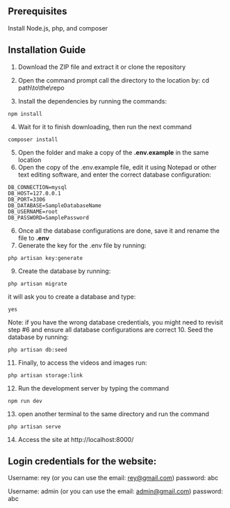 ## Prerequisites  
Install Node.js, php, and composer

## Installation Guide
1. Download the ZIP file and extract it or clone the repository 
2. Open the command prompt call the directory to the location by:
    cd path\to\the\repo

3. Install the dependencies by running the commands:
```
npm install
```
4. Wait for it to finish downloading, then run the next command
```
composer install
```
5. Open the folder and make a copy of the **.env.example** in the same location
6. Open the copy of the .env.example file, edit it using Notepad or other text editing software, and enter the correct database configuration:
```
DB_CONNECTION=mysql
DB_HOST=127.0.0.1
DB_PORT=3306
DB_DATABASE=SampleDatabaseName
DB_USERNAME=root
DB_PASSWORD=SamplePassword
```
6. Once all the database configurations are done, save it and rename the file to **.env**
7. Generate the key for the .env file by running:
```
php artisan key:generate
```
9. Create the database by running:
```
php artisan migrate
```
it will ask you to create a database and type:
```
yes 
```
Note: if you have the wrong database credentials, you might need to revisit step #6 and ensure all database configurations are correct
10. Seed the database by running:
```
php artisan db:seed
```
11. Finally, to access the videos and images run:
```
php artisan storage:link
```
12. Run the development server by typing the command
```
npm run dev
```
13. open another terminal to the same directory and run the command
```
php artisan serve
```
14. Access the site at http://localhost:8000/

## Login credentials for the website:
Username: rey (or you can use the email: rey@gmail.com)
password: abc

Username: admin (or you can use the email: admin@gmail.com)
password: abc
 

